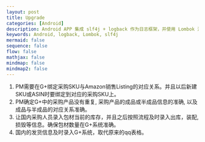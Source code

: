 ```yaml
---
layout: post
title: Upgrade 
categories: [Android]
description: Android APP 集成 slf4j + logback 作为日志框架，并使用 Lombok 注解生成日志对象。
keywords: Android, logback, Lombok, slf4j
mermaid: false
sequence: false
flow: false
mathjax: false
mindmap: false
mindmap2: false
---
```

1. PM需要在G+绑定采购SKU与Amazon销售Listing的对应关系。并且以后新建SKU或ASIN时要绑定到对应的采购SKU上。
2. PM确定G+中的采购产品没有重复, 采购产品的成品或半成品信息的准确, 以及成品与半成品的对应关系准确。
3. 让国内采购人员录入包材当前的库存，并且之后按照流程及时录入出库，装配, 损毁等信息。确保包材数量在G+系统准确。
4. 国内的发货信息及时录入G+系统，取代原来的qq表格。
